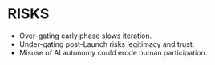 # RISKS
- Over-gating early phase slows iteration.
- Under-gating post-Launch risks legitimacy and trust.
- Misuse of AI autonomy could erode human participation.
